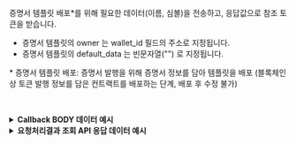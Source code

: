 증명서 템플릿 배포\*를 위해 필요한 데이터(이름, 심볼)을 전송하고, 응답값으로 참조 토큰을 받습니다. 

- 증명서 템플릿의 owner 는 wallet_id 필드의 주소로 지정됩니다.
- 증명서 템플릿의 default_data 는 빈문자열("") 로 지정됩니다.

\* 증명서 템플릿 배포: 증명서 발행을 위해 증명서 정보를 담아 템플릿을 배포 (블록체인 상 토큰 발행 정보를 담은 컨트랙트를 배포하는 단계, 배포 후 수정 불가)

<p><br/></p>

<details>
  <summary><b>Callback BODY 데이터 예시</b></summary>

```json
# contract_id 필드는 배포된 NFT 컨트랙트(템플릿)의 식별자이며 컨트랙트를 사용하는 API에서 필요합니다. 
{
  "request_id": "52e657ee-cc9b-4b7f-b5e7-2e05477ecbaa",
  "status": "COMPLETE",
  "results": {
    "contract": {
      "symbol": "CERTIFICATE",
      "network_chain_id": 12,
      "contract_id": "b658c99f-3e44-46c9-8a29-71caa9711e65",
      "name": "CERTIFICATE",
      "ids": [],
      "owner_address": "0x1214Ae02C495E96Fd102705FA3c00721fbD52BC9",
      "contract_address": "0x3bfd79fe7a70f24d0ed5e38c1f7e10da76896cdb",
      "is_burnable": true
    },
    "transaction_hash": "0x7442ed2bbf599c9ad8391ca08330ade641308c07d6445e498f38479364ae6610",
    "transaction_gas_used": 2241774,
    “transaction_fee”: "0.239949336000000000",
    "requested_at": "2024-07-16T23:51:48+09:00",
    "finished_at": "2024-07-17T08:51:50+09:00"
  }
}
```

</details>

<details>
  <summary><b>요청처리결과 조회 API 응답 데이터 예시</b></summary>

```json
# contract_id 필드는 배포된 NFT 컨트랙트(템플릿)의 식별자이며 컨트랙트를 사용하는 API에서 필요합니다. 
{
    "code": "20000",
    "message": "SUCCESS",
    "request_id": "52e657ee-cc9b-4b7f-b5e7-2e05477ecbaa",
    "status": "COMPLETE",
    "results": {
        "contract": {
            "symbol": "CERTIFICATE",
            "network_chain_id": 12,
            "contract_id": "b658c99f-3e44-46c9-8a29-71caa9711e65",
            "name": "CERTIFICATE",
            "ids": [],
            "owner_address": "0x1214Ae02C495E96Fd102705FA3c00721fbD52BC9",
            "contract_address": "0x3bfd79fe7a70f24d0ed5e38c1f7e10da76896cdb",
            "is_burnable": true
        },
        "transaction_hash": "0x7442ed2bbf599c9ad8391ca08330ade641308c07d6445e498f38479364ae6610",
        "transaction_gas_used": 2241774,
        “transaction_fee”: "0.239949336000000000",
        "requested_at": "2024-07-16T23:51:48+09:00",
        "finished_at": "2024-07-17T08:51:50+09:00"
    }
}
```

</details>
